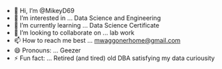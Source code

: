 - 👋 Hi, I’m @MikeyD69
- 👀 I’m interested in ... Data Science and Engineering
- 🌱 I’m currently learning ... Data Science Certificate
- 💞️ I’m looking to collaborate on ... lab work 
- 📫 How to reach me best ... mwaggonerhome@gmail.com
- 😄 Pronouns: ... Geezer
- ⚡ Fun fact: ... Retired (and tired) old DBA satisfying my data curiousity

<!---
MikeyD69/MikeyD69 is a ✨ special ✨ repository because its `README.md` (this file) appears on your GitHub profile.
You can click the Preview link to take a look at your changes.
--->
